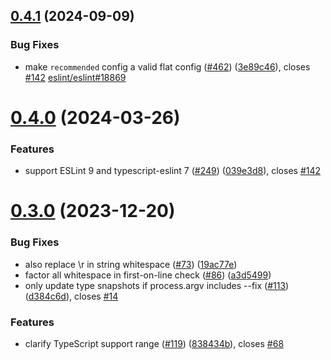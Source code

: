 ## [0.4.1](https://github.com/JoshuaKGoldberg/eslint-plugin-expect-type/compare/v0.4.0...v0.4.1) (2024-09-09)

### Bug Fixes

- make `recommended` config a valid flat config ([#462](https://github.com/JoshuaKGoldberg/eslint-plugin-expect-type/issues/462)) ([3e89c46](https://github.com/JoshuaKGoldberg/eslint-plugin-expect-type/commit/3e89c46c23c4c254157c5850ebc53001191e1758)), closes [#142](https://github.com/JoshuaKGoldberg/eslint-plugin-expect-type/issues/142) [eslint/eslint#18869](https://github.com/eslint/eslint/issues/18869)

# [0.4.0](https://github.com/JoshuaKGoldberg/eslint-plugin-expect-type/compare/v0.3.0...v0.4.0) (2024-03-26)

### Features

- support ESLint 9 and typescript-eslint 7 ([#249](https://github.com/JoshuaKGoldberg/eslint-plugin-expect-type/issues/249)) ([039e3d8](https://github.com/JoshuaKGoldberg/eslint-plugin-expect-type/commit/039e3d83bf2d1b3aeb36fc5af603d0694e0ff335)), closes [#142](https://github.com/JoshuaKGoldberg/eslint-plugin-expect-type/issues/142)

# [0.3.0](https://github.com/JoshuaKGoldberg/eslint-plugin-expect-type/compare/v0.2.0...v0.3.0) (2023-12-20)

### Bug Fixes

- also replace \r in string whitespace ([#73](https://github.com/JoshuaKGoldberg/eslint-plugin-expect-type/issues/73)) ([19ac77e](https://github.com/JoshuaKGoldberg/eslint-plugin-expect-type/commit/19ac77e0c0c4faa75ac2339e3192d2ec3ba100f9))
- factor all whitespace in first-on-line check ([#86](https://github.com/JoshuaKGoldberg/eslint-plugin-expect-type/issues/86)) ([a3d5499](https://github.com/JoshuaKGoldberg/eslint-plugin-expect-type/commit/a3d5499ebc513c83b322fe789c9b21a7efff271d))
- only update type snapshots if process.argv includes --fix ([#113](https://github.com/JoshuaKGoldberg/eslint-plugin-expect-type/issues/113)) ([d384c6d](https://github.com/JoshuaKGoldberg/eslint-plugin-expect-type/commit/d384c6dd0a5d75379544e27d05ada684d5b705c4)), closes [#14](https://github.com/JoshuaKGoldberg/eslint-plugin-expect-type/issues/14)

### Features

- clarify TypeScript support range ([#119](https://github.com/JoshuaKGoldberg/eslint-plugin-expect-type/issues/119)) ([838434b](https://github.com/JoshuaKGoldberg/eslint-plugin-expect-type/commit/838434b1c7e43c3774dfbd5bea5d45d33048d0ab)), closes [#68](https://github.com/JoshuaKGoldberg/eslint-plugin-expect-type/issues/68)
